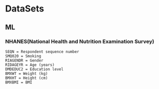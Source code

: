 # DataSets

## ML
### NHANES(National Health and Nutrition Examination Survey) 
```
SEQN = Respondent sequence number
SMQ020 = Smoking
RIAGENDR = Gender
RIDAGEYR = Age (years)
DMDEDUC2 = Education level
BMXWT = Weight (kg)
BMXHT = Height (cm)
BMXBMI = BMI
```
